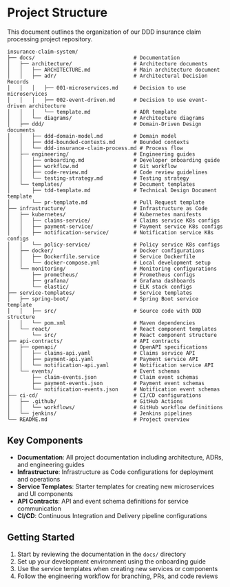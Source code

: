 # Project Structure

This document outlines the organization of our DDD insurance claim processing project repository.

```
insurance-claim-system/
├── docs/                                # Documentation
│   ├── architecture/                    # Architecture documents
│   │   ├── ARCHITECTURE.md              # Main architecture document
│   │   ├── adr/                         # Architectural Decision Records
│   │   │   ├── 001-microservices.md     # Decision to use microservices
│   │   │   ├── 002-event-driven.md      # Decision to use event-driven architecture
│   │   │   └── template.md              # ADR template
│   │   └── diagrams/                    # Architecture diagrams
│   ├── ddd/                             # Domain-Driven Design documents
│   │   ├── ddd-domain-model.md          # Domain model
│   │   ├── ddd-bounded-contexts.md      # Bounded contexts
│   │   └── ddd-insurance-claim-process.md # Process flow
│   ├── engineering/                     # Engineering guides
│   │   ├── onboarding.md                # Developer onboarding guide
│   │   ├── workflow.md                  # Git workflow
│   │   ├── code-review.md               # Code review guidelines
│   │   └── testing-strategy.md          # Testing strategy
│   └── templates/                       # Document templates
│       ├── tdd-template.md              # Technical Design Document template
│       └── pr-template.md               # Pull Request template
├── infrastructure/                      # Infrastructure as Code
│   ├── kubernetes/                      # Kubernetes manifests
│   │   ├── claims-service/              # Claims service K8s configs
│   │   ├── payment-service/             # Payment service K8s configs
│   │   ├── notification-service/        # Notification service K8s configs
│   │   └── policy-service/              # Policy service K8s configs
│   ├── docker/                          # Docker configurations
│   │   ├── Dockerfile.service           # Service Dockerfile
│   │   └── docker-compose.yml           # Local development setup
│   └── monitoring/                      # Monitoring configurations
│       ├── prometheus/                  # Prometheus configs
│       ├── grafana/                     # Grafana dashboards
│       └── elastic/                     # ELK stack configs
├── service-templates/                   # Service templates
│   ├── spring-boot/                     # Spring Boot service template
│   │   ├── src/                         # Source code with DDD structure
│   │   └── pom.xml                      # Maven dependencies
│   └── react/                           # React component templates
│       └── src/                         # React component structure
├── api-contracts/                       # API contracts
│   ├── openapi/                         # OpenAPI specifications
│   │   ├── claims-api.yaml              # Claims service API
│   │   ├── payment-api.yaml             # Payment service API
│   │   └── notification-api.yaml        # Notification service API
│   └── events/                          # Event schemas
│       ├── claim-events.json            # Claim event schemas
│       ├── payment-events.json          # Payment event schemas
│       └── notification-events.json     # Notification event schemas
├── ci-cd/                               # CI/CD configurations
│   ├── .github/                         # GitHub Actions
│   │   └── workflows/                   # GitHub workflow definitions
│   └── jenkins/                         # Jenkins pipelines
└── README.md                            # Project overview
```

## Key Components

- **Documentation**: All project documentation including architecture, ADRs, and engineering guides
- **Infrastructure**: Infrastructure as Code configurations for deployment and operations
- **Service Templates**: Starter templates for creating new microservices and UI components
- **API Contracts**: API and event schema definitions for service communication
- **CI/CD**: Continuous Integration and Delivery pipeline configurations

## Getting Started

1. Start by reviewing the documentation in the `docs/` directory
2. Set up your development environment using the onboarding guide
3. Use the service templates when creating new services or components
4. Follow the engineering workflow for branching, PRs, and code reviews 